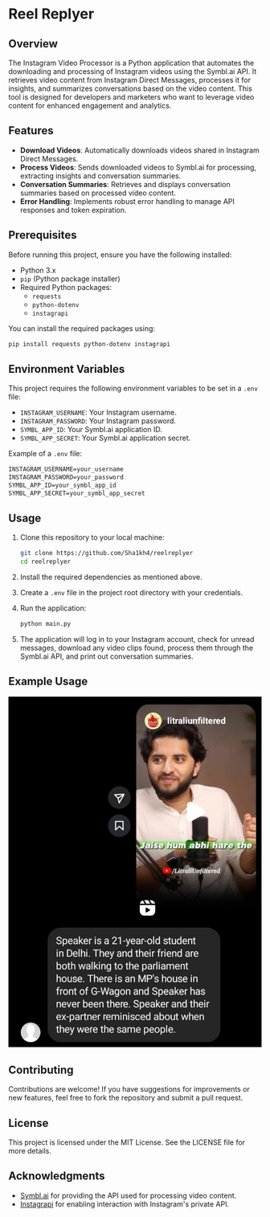 # Reel Replyer

## Overview

The Instagram Video Processor is a Python application that automates the downloading and processing of Instagram videos using the Symbl.ai API. It retrieves video content from Instagram Direct Messages, processes it for insights, and summarizes conversations based on the video content. This tool is designed for developers and marketers who want to leverage video content for enhanced engagement and analytics.

## Features

- **Download Videos**: Automatically downloads videos shared in Instagram Direct Messages.
- **Process Videos**: Sends downloaded videos to Symbl.ai for processing, extracting insights and conversation summaries.
- **Conversation Summaries**: Retrieves and displays conversation summaries based on processed video content.
- **Error Handling**: Implements robust error handling to manage API responses and token expiration.

## Prerequisites

Before running this project, ensure you have the following installed:

- Python 3.x
- `pip` (Python package installer)
- Required Python packages:
  - `requests`
  - `python-dotenv`
  - `instagrapi`

You can install the required packages using:

```bash
pip install requests python-dotenv instagrapi
```

## Environment Variables

This project requires the following environment variables to be set in a `.env` file:

- `INSTAGRAM_USERNAME`: Your Instagram username.
- `INSTAGRAM_PASSWORD`: Your Instagram password.
- `SYMBL_APP_ID`: Your Symbl.ai application ID.
- `SYMBL_APP_SECRET`: Your Symbl.ai application secret.

Example of a `.env` file:

```
INSTAGRAM_USERNAME=your_username
INSTAGRAM_PASSWORD=your_password
SYMBL_APP_ID=your_symbl_app_id
SYMBL_APP_SECRET=your_symbl_app_secret
```

## Usage

1. Clone this repository to your local machine:

   ```bash
   git clone https://github.com/Sha1kh4/reelreplyer
   cd reelreplyer
   ```

2. Install the required dependencies as mentioned above.

3. Create a `.env` file in the project root directory with your credentials.

4. Run the application:

   ```bash
   python main.py
   ```

5. The application will log in to your Instagram account, check for unread messages, download any video clips found, process them through the Symbl.ai API, and print out conversation summaries.

## Example Usage

![Example Usage](example.jpeg)

## Contributing

Contributions are welcome! If you have suggestions for improvements or new features, feel free to fork the repository and submit a pull request.

## License

This project is licensed under the MIT License. See the LICENSE file for more details.

## Acknowledgments

- [Symbl.ai](https://symbl.ai) for providing the API used for processing video content.
- [Instagrapi](https://github.com/adw0rd/instagrapi) for enabling interaction with Instagram's private API.
